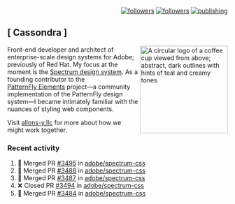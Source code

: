 <p align="right"><a rel="me" href="https://front-end.social/@castastrophe">
    <img alt="followers" title="Follow me on Mastodon" src="https://img.shields.io/mastodon/follow/109297102751309835?domain=https%3A%2F%2Ffront-end.social&label=Follow&logo=mastodon&logoColor=white&style=for-the-badge&labelColor=008080&color=006969"/></a>
  <a href="https://codepen.io/castastrophe/">
    <img alt="followers" title="Follow me on CodePen" src="https://img.shields.io/badge/23-1?color=640464&labelColor=7c007c&style=for-the-badge&logo=codepen&label=Follow"/></a>
<a href="https://castastrophe.medium.com/">
    <img alt="publishing" title="View articles on Medium" src="https://img.shields.io/badge/107-1?color=666&labelColor=444&label=subscribe&logo=medium&logoColor=white&style=for-the-badge"/></a>
</p>

## [&nbsp;Cassondra&nbsp;]

<img align="right" src="https://github-production-user-asset-6210df.s3.amazonaws.com/1840295/253016758-ba468774-1cd3-42c2-8f43-947b5eeb5edf.png" height="200" alt="A circular logo of a coffee cup viewed from above; abstract, dark outlines with hints of teal and creamy tones">

Front-end developer and architect of enterprise-scale design systems for Adobe; previously of Red Hat. My focus at the moment is the [Spectrum design system](https://github.com/adobe/spectrum-css). As a founding contributor to the [PatternFly&nbsp;Elements](https://github.com/patternfly/patternfly-elements) project&mdash;a community implementation of the PatternFly design system&mdash;I became intimately familiar with the nuances of styling web components.

Visit [allons-y.llc](http://allons-y.llc/) for more about how we might work together.

### Recent activity

<!--START_SECTION:activity-->
1. 🎉 Merged PR [#3495](https://github.com/adobe/spectrum-css/pull/3495) in [adobe/spectrum-css](https://github.com/adobe/spectrum-css)
2. 🎉 Merged PR [#3488](https://github.com/adobe/spectrum-css/pull/3488) in [adobe/spectrum-css](https://github.com/adobe/spectrum-css)
3. 🎉 Merged PR [#3487](https://github.com/adobe/spectrum-css/pull/3487) in [adobe/spectrum-css](https://github.com/adobe/spectrum-css)
4. ❌ Closed PR [#3494](https://github.com/adobe/spectrum-css/pull/3494) in [adobe/spectrum-css](https://github.com/adobe/spectrum-css)
5. 🎉 Merged PR [#3484](https://github.com/adobe/spectrum-css/pull/3484) in [adobe/spectrum-css](https://github.com/adobe/spectrum-css)
<!--END_SECTION:activity-->

